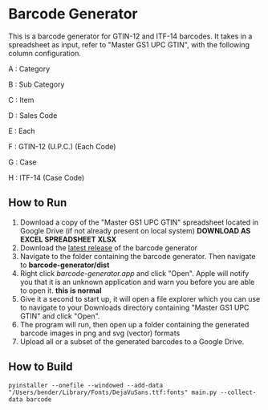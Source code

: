 # Barcode Generator

This is a barcode generator for GTIN-12 and ITF-14 barcodes. It takes in a spreadsheet as input, refer to "Master GS1 UPC GTIN", with the following column configuration.

A : Category

B : Sub Category

C : Item

D : Sales Code

E : Each

F : GTIN-12 (U.P.C.) (Each  Code)

G : Case

H : ITF-14 (Case Code)

## How to Run

1. Download a copy of the "Master GS1 UPC GTIN" spreadsheet located in Google Drive (if not already present on local system) **DOWNLOAD AS EXCEL SPREADSHEET XLSX** 
2. Download the [latest release](https://github.com/RunamokMaple/barcode-generator/releases/latest) of the barcode generator
3. Navigate to the folder containing the barcode generator. Then navigate to **barcode-generator/dist**
4. Right click *barcode-generator.app* and click "Open". Apple will notify you that it is an unknown application and warn you before you are able to open it. **this is normal**
5. Give it a second to start up,  it will open a file explorer which you can use to navigate to your Downloads directory containing "Master GS1 UPC GTIN" and click "Open".
6. The program will run, then open up a folder containing the generated barcode images in png and svg (vector) formats
7. Upload all or a subset of the generated barcodes to a Google Drive.

## How to Build

```
pyinstaller --onefile --windowed --add-data "/Users/bender/Library/Fonts/DejaVuSans.ttf:fonts" main.py --collect-data barcode
```